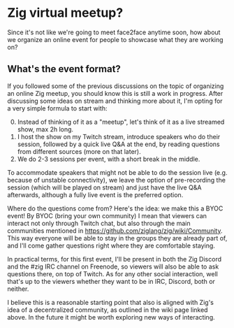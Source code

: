 # Zig virtual meetup?

Since it's not like we're going to meet face2face anytime soon, how about we organize an online event for people to showcase what they are working on?

## What's the event format?
If you followed some of the previous discussions on the topic of organizing an online Zig meetup, you should know this is still a work in progress. After discussing some ideas on stream and thinking more about it, I'm opting for a very simple formula to start with:

0. Instead of thinking of it as a "meetup", let's think of it as a live streamed show, max 2h long.
1. I host the show on my Twitch stream, introduce speakers who do their session, followed by a quick live Q&A at the end, by reading questions from different sources (more on that later).
2. We do 2-3 sessions per event, with a short break in the middle.

To accommodate speakers that might not be able to do the session live (e.g. because of unstable connectivity), we leave the option of pre-recording the session (which will be played on stream) and just have the live Q&A afterwards, although a fully live event is the preferred option.

Where do the questions come from? Here's the idea: we make this a BYOC event!
By BYOC (bring your own community) I mean that viewers can interact not only through Twitch chat, but also through the main communities mentioned in https://github.com/ziglang/zig/wiki/Community. This way everyone will be able to stay in the groups they are already part of, and I'll come gather questions right where they are comfortable staying. 

In practical terms, for this first event, I'll be present in both the Zig Discord and the #zig IRC channel on Freenode, so viewers will also be able to ask questions there, on top of Twitch. As for any other social interaction, well that's up to the viewers whether they want to be in IRC, Discord, both or neither.

I believe this is a reasonable starting point that also is aligned with Zig's idea of a decentralized community, as outlined in the wiki page linked above. In the future it might be worth exploring new ways of interacting.

